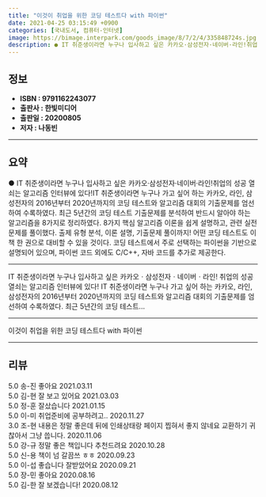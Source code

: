 ```yaml
---
title: "이것이 취업을 위한 코딩 테스트다 with 파이썬"
date: 2021-04-25 03:15:49 +0900
categories: [국내도서, 컴퓨터-인터넷]
image: https://bimage.interpark.com/goods_image/8/7/2/4/335848724s.jpg
description: ● IT 취준생이라면 누구나 입사하고 싶은 카카오·삼성전자·네이버·라인!취업의 성공 열쇠는 알고리즘 인터뷰에 있다!IT 취준생이라면 누구나 가고 싶어 하는 카카오, 라인, 삼성전자의 2016년부터 2020년까지의 코딩 테스트와 알고리즘 대회의 기출문제를 엄선하여 수록하였다. 최근 5년
---
```


## **정보**

- **ISBN : 9791162243077**
- **출판사 : 한빛미디어**
- **출판일 : 20200805**
- **저자 : 나동빈**

------



## **요약**

●  IT 취준생이라면 누구나 입사하고 싶은 카카오·삼성전자·네이버·라인!취업의 성공 열쇠는 알고리즘 인터뷰에 있다!IT 취준생이라면 누구나 가고 싶어 하는 카카오, 라인, 삼성전자의 2016년부터 2020년까지의 코딩 테스트와 알고리즘 대회의 기출문제를 엄선하여 수록하였다. 최근 5년간의 코딩 테스트 기출문제를 분석하여 반드시 알아야 하는 알고리즘을 8가지로 정리하였다. 8가지 핵심 알고리즘 이론을 쉽게 설명하고, 관련 실전 문제를 풀이했다. 출제 유형 분석, 이론 설명, 기출문제 풀이까지! 어떤 코딩 테스트도 이 책 한 권으로 대비할 수 있을 것이다. 코딩 테스트에서 주로 선택하는 파이썬을 기반으로 설명되어 있으며, 파이썬 코드 외에도 C/C++, 자바 코드를 추가로 제공한다.

------

IT 취준생이라면 누구나 입사하고 싶은 카카오ㆍ삼성전자ㆍ네이버ㆍ라인! 취업의 성공 열쇠는 알고리즘 인터뷰에 있다!  IT 취준생이라면 누구나 가고 싶어 하는 카카오, 라인, 삼성전자의 2016년부터 2020년까지의 코딩 테스트와 알고리즘 대회의 기출문제를 엄선하여 수록하였다. 최근 5년간의 코딩 테스트... 

------


이것이 취업을 위한 코딩 테스트다 with 파이썬 

------


## **리뷰** 

5.0 송-진 좋아요 2021.03.11 <br/>5.0 김-현 잘 보고 있어요 2021.03.03 <br/>5.0 정-훈 잘샀습니다 2021.01.15 <br/>5.0 이-미 취업준비에 공부하려고.. 2020.11.27 <br/>3.0 조-현 내용은 정말 좋은데 뒤에 인쇄상태랑 페이지 찝혀서 좋지 않네요 교환하기 귀찮아서 그냥 씁니다. 2020.11.06 <br/>5.0 강-규 정말 좋은 책입니다 추천드려요 2020.10.28 <br/>5.0 신-용 책이 넘 갈끔쓰 ㅎㅎ  2020.09.23 <br/>5.0 이-섭 좋습니다 잘받았어요 2020.09.21 <br/>5.0 장-민 좋아요 2020.08.16 <br/>5.0 김-한 잘 보겠습니다! 2020.08.12 <br/>